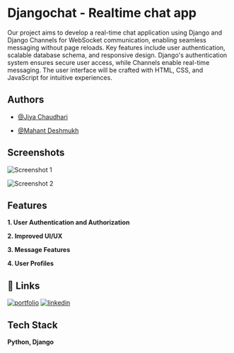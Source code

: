 
# __Djangochat - Realtime chat app__

Our project aims to develop a real-time chat application using Django and Django Channels for WebSocket communication, enabling seamless messaging without page reloads. Key features include user authentication, scalable database schema, and responsive design. Django's authentication system ensures secure user access, while Channels enable real-time messaging. The user interface will be crafted with HTML, CSS, and JavaScript for intuitive experiences.


## Authors

- [@Jiya Chaudhari](https://github.com/Jiyachaudhari-05)

- [@Mahant Deshmukh](https://github.com/Morningstar2429)


## Screenshots

![Screenshot 1](https://drive.google.com/file/d/1K2V3_OTHKfj1hg3fyiebDihYO36fgJJu/view?usp=sharing)

![Screenshot 2](https://drive.google.com/file/d/1dlQ6lZOFwmPUyXacuNcTkWZLUrwMb7Em/view?usp=sharing)


## Features


__1.	User Authentication and Authorization__

__2.	Improved UI/UX__

__3.	Message Features__

__4.	User Profiles__


## 🔗 Links
[![portfolio](https://img.shields.io/badge/my_portfolio-000?style=for-the-badge&logo=ko-fi&logoColor=white)](https://github.com/Sahildavkhar)
[![linkedin](https://img.shields.io/badge/linkedin-0A66C2?style=for-the-badge&logo=linkedin&logoColor=white)](https://www.linkedin.com/in/sahil-davkhar-779a94262/)


## Tech Stack

**Python, Django** 


